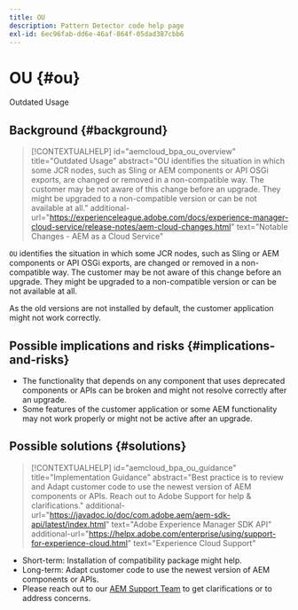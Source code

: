 ```yaml
---
title: OU
description: Pattern Detector code help page
exl-id: 6ec96fab-dd6e-46af-864f-05dad387cbb6
---
```

# OU {#ou}

Outdated Usage

## Background {#background}

>[!CONTEXTUALHELP]
>id="aemcloud_bpa_ou_overview"
>title="Outdated Usage"
>abstract="OU identifies the situation in which some JCR nodes, such as Sling or AEM components or API OSGi exports, are changed or removed in a non-compatible way. The customer may be not aware of this change before an upgrade. They might be upgraded to a non-compatible version or can be not available at all."
>additional-url="https://experienceleague.adobe.com/docs/experience-manager-cloud-service/release-notes/aem-cloud-changes.html" text="Notable Changes - AEM as a Cloud Service"

`OU` identifies the situation in which some JCR nodes, such as Sling or AEM components or API OSGi exports, are changed or removed in a non-compatible way. The customer may be not aware of this change before an upgrade. They might be upgraded to a non-compatible version or can be not available at all.

As the old versions are not installed by default, the customer application might not work correctly.

## Possible implications and risks {#implications-and-risks}

* The functionality that depends on any component that uses deprecated components or APIs can be broken and might not resolve correctly after an upgrade.
* Some features of the customer application or some AEM functionality may not work properly or might not be active after an upgrade.

## Possible solutions {#solutions}

>[!CONTEXTUALHELP]
>id="aemcloud_bpa_ou_guidance"
>title="Implementation Guidance"
>abstract="Best practice is to review and Adapt customer code to use the newest version of AEM components or APIs. Reach out to Adobe Support for help & clarifications."
>additional-url="https://javadoc.io/doc/com.adobe.aem/aem-sdk-api/latest/index.html" text="Adobe Experience Manager SDK API"
>additional-url="https://helpx.adobe.com/enterprise/using/support-for-experience-cloud.html" text="Experience Cloud Support"

* Short-term: Installation of compatibility package might help.
* Long-term: Adapt customer code to use the newest version of AEM components or APIs.
* Please reach out to our [AEM Support Team](https://helpx.adobe.com/enterprise/using/support-for-experience-cloud.html) to get clarifications or to address concerns.
